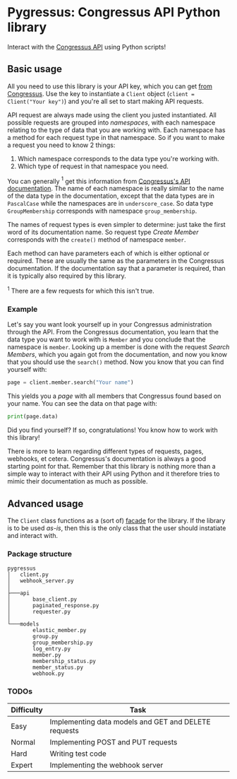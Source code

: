 # Pygressus: Congressus API Python library
Interact with the [Congressus API](https://api.congressus.nl/v30/docs) using Python scripts!

## Basic usage
All you need to use this library is your API key, which you can get [from Congressus](https://api.congressus.nl/v30/docs#section/Introduction/Authentication). Use the key to instantiate a `Client` object (`client = Client("Your key")`) and you're all set to start making API requests.

API request are always made using the client you justed instantiated. All possible requests are grouped into *namespaces*, with each namespace relating to the type of data that you are working with. Each namespace has a method for each request type in that namespace. So if you want to make a request you need to know 2 things:

1. Which namespace corresponds to the data type you're working with.
2. Which type of request in that namespace you need.

You can generally $^1$ get this information from [Congressus's API documentation](https://api.congressus.nl/v30/docs). The name of each namespace is really similar to the name of the data type in the documentation, except that the data types are in `PascalCase` while the namespaces are in `underscore_case`. So data type `GroupMembership` corresponds with namespace `group_membership`.

The names of request types is even simpler to determine: just take the first word of its documentation name. So request type *Create Member* corresponds with the `create()` method of namespace `member`.

Each method can have parameters each of which is either optional or required. These are usually the same as the parameters in the Congressus documentation. If the documentation say that a parameter is required, than it is typically also required by this library.

$^1$ There are a few requests for which this isn't true.

### Example
Let's say you want look yourself up in your Congressus administration through the API. From the Congressus documentation, you learn that the data type you want to work with is `Member` and you conclude that the namespace is `member`. Looking up a member is done with the request *Search Members*, which you again got from the documentation, and now you know that you should use the `search()` method. Now you know that you can find yourself with:
```python
page = client.member.search("Your name")
```
This yields you a *page* with all members that Congressus found based on your name. You can see the data on that page with:
```python
print(page.data)
```
Did you find yourself? If so, congratulations! You know how to work with this library!

There is more to learn regarding different types of requests, pages, webhooks, et cetera. Congressus's documentation is always a good starting point for that. Remember that this library is nothing more than a simple way to interact with their API using Python and it therefore tries to mimic their documentation as much as possible.

## Advanced usage
The `Client` class functions as a (sort of) [facade](https://refactoring.guru/design-patterns/facade) for the library. If the library is to be used _as-is_, then this is the only class that the user should instatiate and interact with.

### Package structure
```
pygressus
│   client.py
│   webhook_server.py
│
├───api
│       base_client.py
│       paginated_response.py
│       requester.py
│
└───models
        elastic_member.py
        group.py
        group_membership.py
        log_entry.py
        member.py
        membership_status.py
        member_status.py
        webhook.py
```

### TODOs
| Difficulty | Task                                                 |
|------------|------------------------------------------------------|
| Easy       | Implementing data models and GET and DELETE requests |
| Normal     | Implementing POST and PUT requests                   |
| Hard       | Writing test code                                    |
| Expert     | Implementing the webhook server                      |
